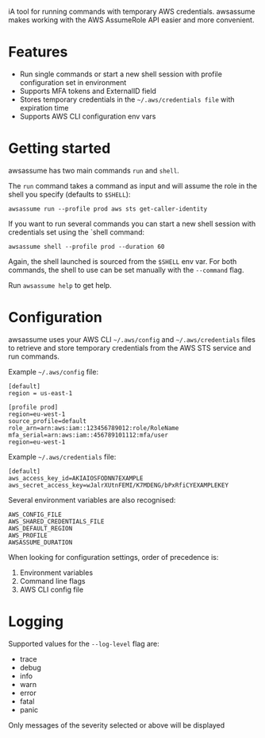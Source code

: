 iA tool for running commands with temporary AWS credentials. awsassume makes working with the AWS AssumeRole API easier and more convenient.

# Features

- Run single commands or start a new shell session with profile configuration set in environment
- Supports MFA tokens and ExternalID field
- Stores temporary credentials in the `~/.aws/credentials file` with expiration time
- Supports AWS CLI configuration env vars

# Getting started

awsassume has two main commands `run` and `shell`.

The `run` command takes a command as input and will assume the role in the shell you specify (defaults to `$SHELL`):

```
awsassume run --profile prod aws sts get-caller-identity
```

If you want to run several commands you can start a new shell session with credentials set using the `shell command:

```
awsassume shell --profile prod --duration 60
```

Again, the shell launched is sourced from the `$SHELL` env var. For both commands, the shell to use can be set manually with the `--command` flag.

Run `awsassume help` to get help.

# Configuration

awsassume uses your AWS CLI `~/.aws/config` and `~/.aws/credentials` files to retrieve and store temporary credentials from the AWS STS service and run commands.

Example `~/.aws/config` file:

```
[default]
region = us-east-1

[profile prod]
region=eu-west-1
source_profile=default
role_arn=arn:aws:iam::123456789012:role/RoleName
mfa_serial=arn:aws:iam::456789101112:mfa/user
region=eu-west-1
```

Example `~/.aws/credentials` file:

```
[default]
aws_access_key_id=AKIAIOSFODNN7EXAMPLE
aws_secret_access_key=wJalrXUtnFEMI/K7MDENG/bPxRfiCYEXAMPLEKEY
```

Several environment variables are also recognised:

```
AWS_CONFIG_FILE
AWS_SHARED_CREDENTIALS_FILE
AWS_DEFAULT_REGION
AWS_PROFILE
AWSASSUME_DURATION
```

When looking for configuration settings, order of precedence is:

1. Environment variables
1. Command line flags
1. AWS CLI config file

# Logging

Supported values for the `--log-level` flag are:

- trace
- debug
- info
- warn
- error
- fatal
- panic

Only messages of the severity selected or above will be displayed
